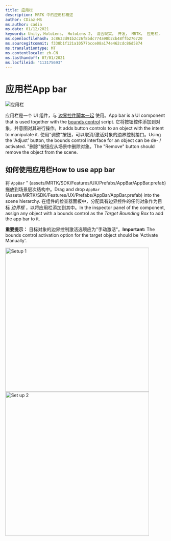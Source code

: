 ```yaml
---
title: 应用栏
description: MRTK 中的应用栏概述
author: CDiaz-MS
ms.author: cadia
ms.date: 01/12/2021
keywords: Unity，HoloLens， HoloLens 2， 混合现实， 开发， MRTK， 应用栏，
ms.openlocfilehash: 3c8633d91b2c26f8bdc774a98b2cb48ffb276720
ms.sourcegitcommit: f338b1f121a10577bcce08a174e462cdc86d5874
ms.translationtype: MT
ms.contentlocale: zh-CN
ms.lasthandoff: 07/01/2021
ms.locfileid: "113175693"
---
```

# <a name="app-bar"></a><span data-ttu-id="f5bb4-104">应用栏</span><span class="sxs-lookup"><span data-stu-id="f5bb4-104">App bar</span></span>

![应用栏](../images/app-bar/MRTK_AppBar_Main.png)

<span data-ttu-id="f5bb4-106">应用栏是一个 UI 组件，与 [边界控件脚本一起](bounds-control.md) 使用。</span><span class="sxs-lookup"><span data-stu-id="f5bb4-106">App bar is a UI component that is used together with the [bounds control](bounds-control.md) script.</span></span> <span data-ttu-id="f5bb4-107">它将按钮控件添加到对象，并意图对其进行操作。</span><span class="sxs-lookup"><span data-stu-id="f5bb4-107">It adds button controls to an object with the intent to manipulate it.</span></span> <span data-ttu-id="f5bb4-108">使用"调整"按钮，可以取消/激活对象的边界控制接口。</span><span class="sxs-lookup"><span data-stu-id="f5bb4-108">Using the 'Adjust' button, the bounds control interface for an object can be de- / activated.</span></span> <span data-ttu-id="f5bb4-109">"删除"按钮应从场景中删除对象。</span><span class="sxs-lookup"><span data-stu-id="f5bb4-109">The "Remove" button should remove the object from the scene.</span></span>

## <a name="how-to-use-app-bar"></a><span data-ttu-id="f5bb4-110">如何使用应用栏</span><span class="sxs-lookup"><span data-stu-id="f5bb4-110">How to use app bar</span></span>

<span data-ttu-id="f5bb4-111">将 `AppBar` " (assets/MRTK/SDK/Features/UX/Prefabs/AppBar/AppBar.prefab) 拖放到场景层次结构中。</span><span class="sxs-lookup"><span data-stu-id="f5bb4-111">Drag and drop `AppBar` (Assets/MRTK/SDK/Features/UX/Prefabs/AppBar/AppBar.prefab) into the scene hierarchy.</span></span> <span data-ttu-id="f5bb4-112">在组件的检查器面板中，分配具有边界控件的任何对象作为目标 *边界框* ，以将应用栏添加到其中。</span><span class="sxs-lookup"><span data-stu-id="f5bb4-112">In the inspector panel of the component, assign any object with a bounds control as the *Target Bounding Box* to add the app bar to it.</span></span>

<span data-ttu-id="f5bb4-113">**重要提示：** 目标对象的边界控制激活选项应为"手动激活"。</span><span class="sxs-lookup"><span data-stu-id="f5bb4-113">**Important:** The bounds control activation option for the target object should be 'Activate Manually'.</span></span>

<img src="../images/app-bar/MRTK_AppBar_Setup1.png" width="450" alt="Setup 1">

<img src="../images/app-bar/MRTK_AppBar_Setup2.png" width="450" alt="Set up 2">
